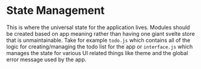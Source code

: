 # State Management

This is where the universal state for the application lives. Modules should be created based on app meaning rather than having one giant svelte store that is unmaintainable. Take for example `todo.js` which contains all of the logic for creating/managing the todo list for the app or `interface.js` which manages the state for various UI related things like theme and the global error message used by the app.